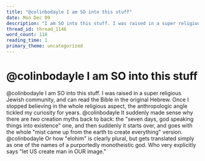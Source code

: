 ```yaml
---
title: "@colinbodayle I am SO into this stuff"
date: Mon Dec 09
description: "I am SO into this stuff. I was raised in a super religious Jewish community, and can read the Bible in the original Hebrew."
thread_id: thread_1146
word_count: 118
reading_time: 1
primary_theme: uncategorized
---
```


# @colinbodayle I am SO into this stuff

@colinbodayle I am SO into this stuff. I was raised in a super religious Jewish community, and can read the Bible in the original Hebrew. Once I stopped believing in the whole religious aspect, the anthropologic angle tickled my curiosity for years. @colinbodayle It suddenly made sense why there are *two* creation myths back to back: the "seven days, god speaking things into existence" one, and then suddenly it starts over, and goes with the whole "mist came up from the earth to create everything" version. @colinbodayle Or how "elohim" is clearly plural, but gets translated simply as one of the names of a purportedly monotheistic god. Who very explicitly says "let US create man in OUR image."